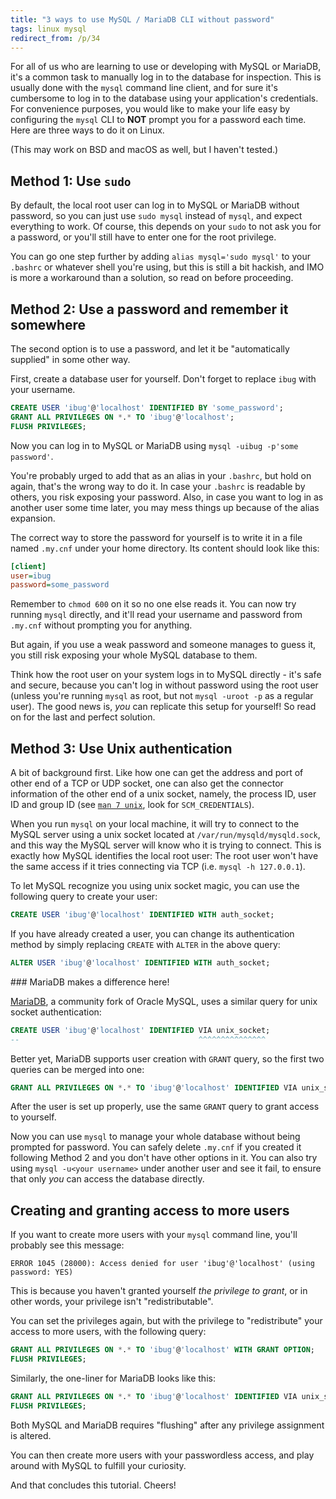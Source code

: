 ```yaml
---
title: "3 ways to use MySQL / MariaDB CLI without password"
tags: linux mysql
redirect_from: /p/34
---
```


For all of us who are learning to use or developing with MySQL or MariaDB, it's a common task to manually log in to the database for inspection. This is usually done with the `mysql` command line client, and for sure it's cumbersome to log in to the database using your application's credentials. For convenience purposes, you would like to make your life easy by configuring the `mysql` CLI to **NOT** prompt you for a password each time. Here are three ways to do it on Linux.

(This may work on BSD and macOS as well, but I haven't tested.)

## Method 1: Use `sudo`

By default, the local root user can log in to MySQL or MariaDB without password, so you can just use `sudo mysql` instead of `mysql`, and expect everything to work. Of course, this depends on your `sudo` to not ask you for a password, or you'll still have to enter one for the root privilege.

You can go one step further by adding `alias mysql='sudo mysql'` to your `.bashrc` or whatever shell you're using, but this is still a bit hackish, and IMO is more a workaround than a solution, so read on before proceeding.

## Method 2: Use a password and remember it somewhere

The second option is to use a password, and let it be "automatically supplied" in some other way.

First, create a database user for yourself. Don't forget to replace `ibug` with your username.

```sql
CREATE USER 'ibug'@'localhost' IDENTIFIED BY 'some_password';
GRANT ALL PRIVILEGES ON *.* TO 'ibug'@'localhost';
FLUSH PRIVILEGES;
```

Now you can log in to MySQL or MariaDB using `mysql -uibug -p'some password'`.

You're probably urged to add that as an alias in your `.bashrc`, but hold on again, that's the wrong way to do it. In case your `.bashrc` is readable by others, you risk exposing your password. Also, in case you want to log in as another user some time later, you may mess things up because of the alias expansion.

The correct way to store the password for yourself is to write it in a file named `.my.cnf` under your home directory. Its content should look like this:

```ini
[client]
user=ibug
password=some_password
```

Remember to `chmod 600` on it so no one else reads it. You can now try running `mysql` directly, and it'll read your username and password from `.my.cnf` without prompting you for anything.

But again, if you use a weak password and someone manages to guess it, you still risk exposing your whole MySQL database to them.

Think how the root user on your system logs in to MySQL directly - it's safe and secure, because you can't log in without password using the root user (unless you're running `mysql` as root, but not `mysql -uroot -p` as a regular user). The good news is, *you* can replicate this setup for yourself! So read on for the last and perfect solution.

## Method 3: Use Unix authentication

A bit of background first. Like how one can get the address and port of other end of a TCP or UDP socket, one can also get the connector information of the other end of a unix socket, namely, the process ID, user ID and group ID (see [`man 7 unix`][unix.7], look for `SCM_CREDENTIALS`).

When you run `mysql` on your local machine, it will try to connect to the MySQL server using a unix socket located at `/var/run/mysqld/mysqld.sock`, and this way the MySQL server will know who it is trying to connect. This is exactly how MySQL identifies the local root user: The root user won't have the same access if it tries connecting via TCP (i.e. `mysql -h 127.0.0.1`).

To let MySQL recognize you using unix socket magic, you can use the following query to create your user:

```sql
CREATE USER 'ibug'@'localhost' IDENTIFIED WITH auth_socket;
```

If you have already created a user, you can change its authentication method by simply replacing `CREATE` with `ALTER` in the above query:

```sql
ALTER USER 'ibug'@'localhost' IDENTIFIED WITH auth_socket;
```

<div class="notice--primary" markdown="1">
### <i class="fas fa-exclamation-circle"></i> MariaDB makes a difference here!

[MariaDB][mariadb], a community fork of Oracle MySQL, uses a similar query for unix socket authentication:

```sql
CREATE USER 'ibug'@'localhost' IDENTIFIED VIA unix_socket;
--                                        ^^^^^^^^^^^^^^^
```

Better yet, MariaDB supports user creation with `GRANT` query, so the first two queries can be merged into one:

```sql
GRANT ALL PRIVILEGES ON *.* TO 'ibug'@'localhost' IDENTIFIED VIA unix_socket;
```
</div>

After the user is set up properly, use the same `GRANT` query to grant access to yourself.

Now you can use `mysql` to manage your whole database without being prompted for password. You can safely delete `.my.cnf` if you created it following Method 2 and you don't have other options in it. You can also try using `mysql -u<your username>` under another user and see it fail, to ensure that only *you* can access the database directly.

## Creating and granting access to more users

If you want to create more users with your `mysql` command line, you'll probably see this message:

```text
ERROR 1045 (28000): Access denied for user 'ibug'@'localhost' (using password: YES)
```

This is because you haven't granted yourself *the privilege to grant*, or in other words, your privilege isn't "redistributable".

You can set the privileges again, but with the privilege to "redistribute" your access to more users, with the following query:

```sql
GRANT ALL PRIVILEGES ON *.* TO 'ibug'@'localhost' WITH GRANT OPTION;
FLUSH PRIVILEGES;
```

Similarly, the one-liner for MariaDB looks like this:

```sql
GRANT ALL PRIVILEGES ON *.* TO 'ibug'@'localhost' IDENTIFIED VIA unix_socket WITH GRANT OPTION;
FLUSH PRIVILEGES;
```

Both MySQL and MariaDB requires "flushing" after any privilege assignment is altered.

You can then create more users with your passwordless access, and play around with MySQL to fulfill your curiosity.

And that concludes this tutorial. Cheers!


  [unix.7]: http://man7.org/linux/man-pages/man7/unix.7.html "unix(7)"
  [mariadb]: https://en.wikipedia.org/wiki/MariaDB
